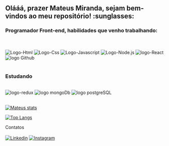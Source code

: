<h2>Olááá, prazer Mateus Miranda, sejam bem-vindos ao meu repositório! :sunglasses: </h2>

<h3>Programador Front-end, habilidades que venho trabalhando: </h3>
<br>
<br>

<span aling="center">
<img src="https://img.shields.io/badge/HTML5-orange?style=for-the-badge&logo=html5&logoColor=black" alt="Logo-Html" >
<img src="https://img.shields.io/badge/CSS3-blue?style=for-the-badge&logo=css3&logoColor=black" alt="Logo-Css">
<img src="https://img.shields.io/badge/JavaScript-yellow?style=for-the-badge&logo=javascript&logoColor=black" alt="Logo-Javascript">
<img src="https://img.shields.io/badge/Node.js-43853D?style=for-the-badge&logo=node.js&logoColor=green" alt="Logo-Node.js">
<img src="https://img.shields.io/badge/React-black?style=for-the-badge&logo=react&logoColor=blue" alt="logo-React">
<img src="https://img.shields.io/badge/GitHub-black?style=for-the-badge&logo=github&logoColor=white" alt="logo Github">
</span>

<br>
<br>

<h3>Estudando</h3>


<br>
<img src="https://img.shields.io/badge/Redux-593D88?style=for-the-badge&logo=redux&logoColor=white" alt="logo-redux">
<img src="https://img.shields.io/badge/MongoDB-4EA94B?style=for-the-badge&logo=mongodb&logoColor=white" alt="logo mongoDb">
<img src="https://img.shields.io/badge/PostgreSQL-316192?style=for-the-badge&logo=postgresql&logoColor=white" alt="logo postgreSQL">
<br>
<br>

[![Mateus stats](https://github-readme-stats.vercel.app/api?username=MateusMiranda20)](https://github.com/anuraghazra/github-readme-stats)

[![Top Langs](https://github-readme-stats.vercel.app/api/top-langs/?username=MateusMiranda20)](https://github.com/anuraghazra/github-readme-stats)


Contatos 
<br><br>
 [![Linkedin](https://img.shields.io/badge/LinkedIn-0077B5?style=for-the-badge&logo=linkedin&logoColor=white)](https://www.linkedin.com/in/mateus-miranda-143374220/)
  [![Instagram](https://img.shields.io/badge/Instagram-E4405F?style=for-the-badge&logo=instagram&logoColor=white)](https://www.instagram.com/maateus_miirandaa/)

